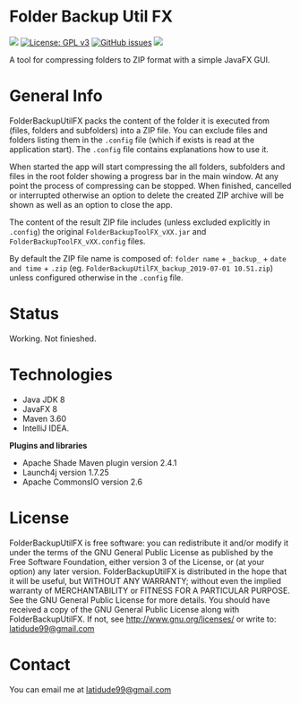 # Folder Backup Util FX

[![](https://img.shields.io/badge/release-0.0-blue.svg)](https://github.com/latidude99/enquiries/tree/master/release)
[![License: GPL v3](https://img.shields.io/badge/license-GPLv3-blue.svg)](https://www.gnu.org/licenses/gpl-3.0)
[![GitHub issues](https://img.shields.io/badge/issues-open%200-greenred.svg)](https://GitHub.com/latidude99/enquiries/issues/)
[![](https://img.shields.io/badge/%20$%20-buy%20me%20a%20coffe-yellow.svg)](https://www.buymeacoffee.com/zWn1I6bVf)

A tool for compressing folders to ZIP format with a simple JavaFX GUI.


# General Info

FolderBackupUtilFX packs the content of the folder it is executed from
(files, folders and subfolders) into a ZIP file. You can exclude
 files and folders listing them in the  `.config` file (which 
if exists is read at the application start). The `.config` file contains explanations 
how to use it.

When started the app will start compressing the all folders, subfolders and files in the root folder showing
a progress bar in the main window. At any point the process of compressing can be stopped. When finished, cancelled or interrupted otherwise an option to delete the created ZIP archive will be shown as well as an option to close the app.
  
  
The content of the result  ZIP file includes (unless excluded explicitly in `.config`) the original `FolderBackupToolFX_vXX.jar` and `FolderBackupToolFX_vXX.config` files.   
    

By default the ZIP file name is composed of: `folder name` + `_backup_` + `date and time` + `.zip` 
(eg. `FolderBackupUtilFX_backup_2019-07-01 10.51.zip`) unless configured otherwise in the `.config` file.

# Status

Working. Not finieshed.

# Technologies
- Java JDK 8
- JavaFX 8
- Maven 3.60
- IntelliJ IDEA. 

**Plugins and libraries**
- Apache Shade Maven plugin  version 2.4.1
- Launch4j version 1.7.25
- Apache CommonsIO version 2.6


# License
FolderBackupUtilFX is free software: you can redistribute it and/or modify it under the terms of the GNU General Public License 
as published by the Free Software Foundation, either version 3 of the License, or (at your option) any later version.
FolderBackupUtilFX is distributed in the hope that it will be useful, but WITHOUT ANY WARRANTY; without even the implied 
warranty of  MERCHANTABILITY or FITNESS FOR A PARTICULAR PURPOSE.  See the GNU General Public License for more details.
You should have received a copy of the GNU General Public License along with FolderBackupUtilFX. 
If not, see http://www.gnu.org/licenses/ or write to: latidude99@gmail.com

# Contact
You can email me at latidude99@gmail.com

